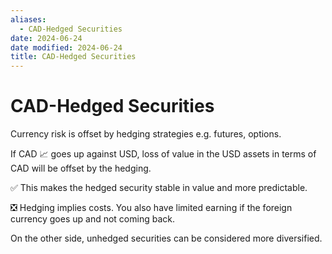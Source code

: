```yaml
---
aliases:
  - CAD-Hedged Securities
date: 2024-06-24
date modified: 2024-06-24
title: CAD-Hedged Securities
---
```


# CAD-Hedged Securities

Currency risk is offset by hedging strategies e.g. futures, options.

If CAD 📈 goes up against USD, loss of value in the USD assets in terms of CAD will be offset by the hedging.

✅ This makes the hedged security stable in value and more predictable.

❎ Hedging implies costs. You also have limited earning if the foreign currency goes up and not coming back.

On the other side, unhedged securities can be considered more diversified.
